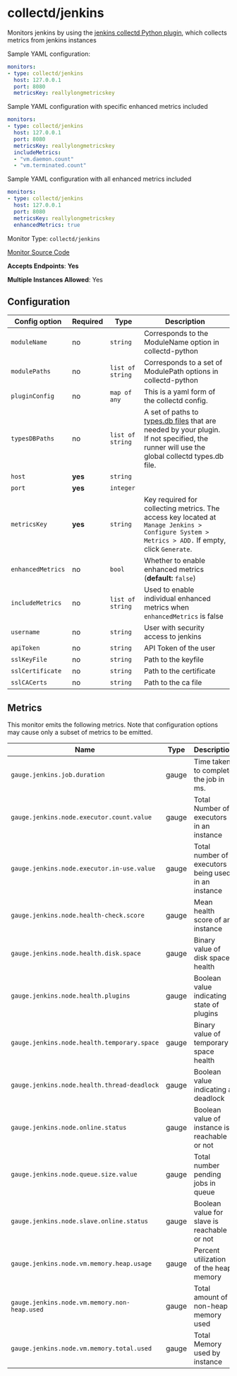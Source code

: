 <!--- GENERATED BY gomplate from scripts/docs/monitor-page.md.tmpl --->

# collectd/jenkins

 Monitors jenkins by using the
[jenkins collectd Python
plugin](https://github.com/signalfx/collectd-jenkins), which collects
metrics from jenkins instances

Sample YAML configuration:

```yaml
monitors:
- type: collectd/jenkins
  host: 127.0.0.1
  port: 8080
  metricsKey: reallylongmetricskey
```

Sample YAML configuration with specific enhanced metrics included

```yaml
monitors:
- type: collectd/jenkins
  host: 127.0.0.1
  port: 8080
  metricsKey: reallylongmetricskey
  includeMetrics:
  - "vm.daemon.count"
  - "vm.terminated.count"
```

Sample YAML configuration with all enhanced metrics included

```yaml
monitors:
- type: collectd/jenkins
  host: 127.0.0.1
  port: 8080
  metricsKey: reallylongmetricskey
  enhancedMetrics: true
```


Monitor Type: `collectd/jenkins`

[Monitor Source Code](https://github.com/signalfx/signalfx-agent/tree/master/internal/monitors/collectd/jenkins)

**Accepts Endpoints**: **Yes**

**Multiple Instances Allowed**: Yes

## Configuration

| Config option | Required | Type | Description |
| --- | --- | --- | --- |
| `moduleName` | no | `string` | Corresponds to the ModuleName option in collectd-python |
| `modulePaths` | no | `list of string` | Corresponds to a set of ModulePath options in collectd-python |
| `pluginConfig` | no | `map of any` | This is a yaml form of the collectd config. |
| `typesDBPaths` | no | `list of string` | A set of paths to [types.db files](https://collectd.org/documentation/manpages/types.db.5.shtml) that are needed by your plugin.  If not specified, the runner will use the global collectd types.db file. |
| `host` | **yes** | `string` |  |
| `port` | **yes** | `integer` |  |
| `metricsKey` | **yes** | `string` | Key required for collecting metrics.  The access key located at `Manage Jenkins > Configure System > Metrics > ADD.` If empty, click `Generate`. |
| `enhancedMetrics` | no | `bool` | Whether to enable enhanced metrics (**default:** `false`) |
| `includeMetrics` | no | `list of string` | Used to enable individual enhanced metrics when `enhancedMetrics` is false |
| `username` | no | `string` | User with security access to jenkins |
| `apiToken` | no | `string` | API Token of the user |
| `sslKeyFile` | no | `string` | Path to the keyfile |
| `sslCertificate` | no | `string` | Path to the certificate |
| `sslCACerts` | no | `string` | Path to the ca file |




## Metrics

This monitor emits the following metrics.  Note that configuration options may
cause only a subset of metrics to be emitted.

| Name | Type | Description |
| ---  | ---  | ---         |
| `gauge.jenkins.job.duration` | gauge | Time taken to complete the job in ms. |
| `gauge.jenkins.node.executor.count.value` | gauge | Total Number of executors in an instance |
| `gauge.jenkins.node.executor.in-use.value` | gauge | Total number of executors being used in an instance |
| `gauge.jenkins.node.health-check.score` | gauge | Mean health score of an instance |
| `gauge.jenkins.node.health.disk.space` | gauge | Binary value of disk space health |
| `gauge.jenkins.node.health.plugins` | gauge | Boolean value indicating state of plugins |
| `gauge.jenkins.node.health.temporary.space` | gauge | Binary value of temporary space health |
| `gauge.jenkins.node.health.thread-deadlock` | gauge | Boolean value indicating a deadlock |
| `gauge.jenkins.node.online.status` | gauge | Boolean value of instance is reachable or not |
| `gauge.jenkins.node.queue.size.value` | gauge | Total number pending jobs in queue |
| `gauge.jenkins.node.slave.online.status` | gauge | Boolean value for slave is reachable or not |
| `gauge.jenkins.node.vm.memory.heap.usage` | gauge | Percent utilization of the heap memory |
| `gauge.jenkins.node.vm.memory.non-heap.used` | gauge | Total amount of non-heap memory used |
| `gauge.jenkins.node.vm.memory.total.used` | gauge | Total Memory used by instance |



